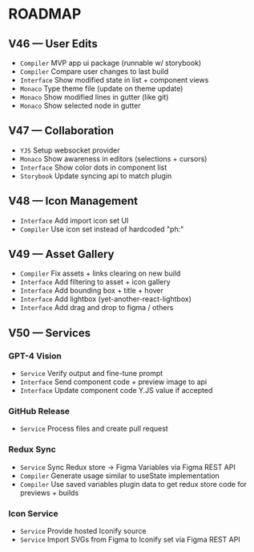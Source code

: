 # ROADMAP

## V46 — User Edits
- `Compiler` MVP app ui package (runnable w/ storybook)
- `Compiler` Compare user changes to last build
- `Interface` Show modified state in list + component views
- `Monaco` Type theme file (update on theme update)
- `Monaco` Show modified lines in gutter (like git)
- `Monaco` Show selected node in gutter

## V47 — Collaboration
- `YJS` Setup websocket provider
- `Monaco` Show awareness in editors (selections + cursors)
- `Interface` Show color dots in component list
- `Storybook` Update syncing api to match plugin

## V48 — Icon Management
- `Interface` Add import icon set UI
- `Compiler` Use icon set instead of hardcoded "ph:"

## V49 — Asset Gallery
- `Compiler` Fix assets + links clearing on new build
- `Interface` Add filtering to asset + icon gallery
- `Interface` Add bounding box + title + hover
- `Interface` Add lightbox (yet-another-react-lightbox)
- `Interface` Add drag and drop to figma / others

## V50 — Services

### GPT-4 Vision
- `Service` Verify output and fine-tune prompt
- `Interface` Send component code + preview image to api
- `Interface` Update component code Y.JS value if accepted

### GitHub Release
- `Service` Process files and create pull request

### Redux Sync
- `Service` Sync Redux store -> Figma Variables via Figma REST API
- `Compiler` Generate usage similar to useState implementation
- `Compiler` Use saved variables plugin data to get redux store code for previews + builds

### Icon Service
- `Service` Provide hosted Iconify source
- `Service` Import SVGs from Figma to Iconify set via Figma REST API
